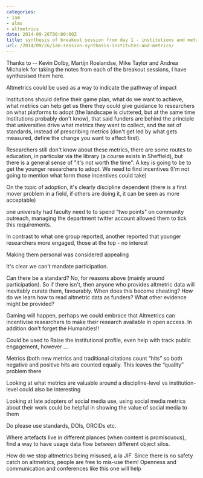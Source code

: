 ```yaml
---
categories:
- 1am
- alms
- altmetrics
date: 2014-09-26T00:00:00Z
title: synthesis of breakout session from day 1 - institutions and metrics
url: /2014/09/26/1am-session-synthasis-institutes-and-metrics/
---
```


Thanks to -- Kevin Dolby, Martijn Roelandse, Mike Taylor and Andrea Michalek for taking the notes from each of the breakout sessions, I have synthesised them here. 


Altmetrics could be used as a way to indicate the pathway of impact

Institutions should define their game plan, what do we want to achieve, what metrics can help get us there
they could give guidance to researchers on what platforms to adopt (the landscape is cluttered, but at the same
time Institutions probably don't know), that said funders are behind the principle that universities drive what metrics they want to collect, and the set of standards, instead of prescribing metrics (don't get led by what gets measured, define the
change you want to affect first).

Researchers still don't know about these metrics, there are some routes to education, in particular via the library 
(a course exists in Sheffield),
but there is a general sense of "it's not worth the time". A key is going to be to get the younger researchers to adopt. 
We need to find incentives (I'm not going to mention what form those incentives could take)

On the topic of adoption, it's clearly discipline dependent (there is a first mover problem in a field, if 
others are doing it, it can be seen as more acceptable)

one university had faculty need to to spend “two points” on community outreach, managing the department 
twitter account allowed them to tick this requirements. 

In contrast to what one group reported, another reported that younger researchers more engaged, those at the top - no interest 

Making them personal was considered appealing 

It's clear we can't mandate participation.

Can there be a standard? No, for reasons above (mainly around participation). So if there isn't, then anyone who provides altmetric data will inevitably curate them, favourably. When does this become cheating? How do we learn how to read altmetric data as funders? What other evidence might be provided?

Gaming will happen, perhaps we could embrace that Altmetrics can incentivise researchers to make their research available in open access. In addition don't forget the Humanities!! 

Could be used to Raise the institutional profile, even help with track public engagement, however ...

Metrics (both new metrics and traditional citations count “hits” so both negative and positive hits are counted equally. This leaves the “quality” problem there

Looking at what metrics are valuable around a discipline-level vs institution-level could also be interesting

Looking at late adopters of social media use, using social media metrics about their work could be helpful in showing the value of social media to them

Do please use standards, DOIs, ORCIDs etc.

Where artefacts live in different plances (when content is promiscuous), find a way to have usage data 
flow between different object silos. 

How do we stop altmetrics being misused, a la JIF. Since there is no safety catch on altmetrics, people are free to mis-use them! Openness and communication and conferences like this one will help